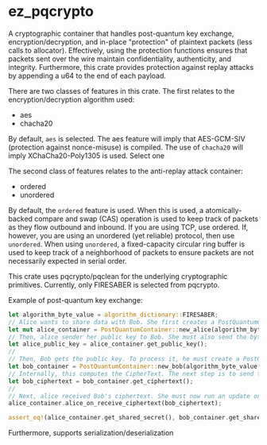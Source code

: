 # ez_pqcrypto
A cryptographic container that handles post-quantum key exchange, encryption/decryption, and in-place "protection" of plaintext packets (less calls to allocator). Effectively, using the protection functions ensures that
packets sent over the wire maintain confidentiality, authenticity, and integrity. Furthermore, this crate provides protection against replay attacks by appending a u64 to the end of each payload.

There are two classes of features in this crate. The first relates to the encryption/decryption algorithm used:

* aes
* chacha20

By default, ``aes`` is selected. The aes feature will imply that AES-GCM-SIV (protection against nonce-misuse) is compiled. The use of ``chacha20`` will imply XChaCha20-Poly1305 is used. Select one

The second class of features relates to the anti-replay attack container:

* ordered
* unordered

By default, the ``ordered`` feature is used. When this is used, a atomically-backed compare and swap (CAS) operation is used to keep track of packets as they flow outbound and inbound. If
you are using TCP, use ordered. If, however, you are using an unordered (yet reliable) protocol, then use ``unordered``. When using ``unordered``, a fixed-capacity circular ring buffer is used
to keep track of a neighborhood of packets to ensure packets are not necessarily expected in serial order.

This crate uses pqcrypto/pqclean for the underlying cryptographic primitives. Currently, only FIRESABER is selected from pqcrypto.

Example of post-quantum key exchange:

```rust
let algorithm_byte_value = algorithm_dictionary::FIRESABER;
// Alice wants to share data with Bob. She first creates a PostQuantumContainer
let mut alice_container = PostQuantumContainer::new_alice(algorithm_byte_value);
// Then, alice sender her public key to Bob. She must also send the byte value of algorithm_dictionary::FIRESABER to him (the only one currently used)
let alice_public_key = alice_container.get_public_key();
//
// Then, Bob gets the public key. To process it, he must create a PostQuantumContainer for himself
let bob_container = PostQuantumContainer::new_bob(algorithm_byte_value, alice_public_key);
// Internally, this computes the CipherText. The next step is to send this CipherText back over to alice
let bob_ciphertext = bob_container.get_ciphertext();
//
// Next, alice received Bob's ciphertext. She must now run an update on her internal data in order to get the shared secret
alice_container.alice_on_receive_ciphertext(bob_ciphertext);

assert_eq!(alice_container.get_shared_secret(), bob_container.get_shared_secret());
```

Furthermore, supports serialization/deserialization
